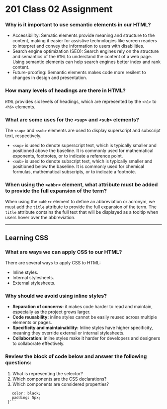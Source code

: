# 201 Class 02 Assignment

### Why is it important to use semantic elements in our HTML?

* Accessibility: Sematic elements provide meaning and structure to the content, making it
  easier for assistive technologies like screen readers to interpret and convey the information
  to users with disabilities.
* Search engine optimization (SEO): Search engines rely on the structure and semantics of
  the `HTML` to understand the content of a web page. Using semantic elements can help search 
  engines better index and rank content.
* Future-proofing: Semantic elements makes code more resilent to changes in design and presentation.

### How many levels of headings are there in HTML?

`HTML` provides six levels of headings, which are represented by the `<h1>` to `<h6>` elements.

### What are some uses for the `<sup>` and `<sub>` elements?

The `<sup>` and `<sub>` elements are used to display superscript and subscript text, respectively.

* `<sup>` is used to denote superscript text, which is typically smaller and positioned above the 
  baseline. It is commonly used for mathematical exponents, footnotes, or to indicate a reference point.
* `<sub>` is used to denote subscript text, which is typically smaller and positioned below the 
  baseline. It is commonly used for chemical formulas, mathematical subscripts, or to indicate a footnote.

### When using the `<abbr>` element, what attribute must be added to provide the full expansion of the term?

When using the `<abbr>` element to define an abbreviation or acronym, we must add the `title` attribute 
to provide the full expansion of the term. The `title` attribute contains the full text that will be 
displayed as a tooltip when users hover over the abbreviation.

***

## Learning CSS

### What are ways we can apply CSS to our HTML?

There are several ways to apply CSS to HTML:

* Inline styles.
* Internal stylesheets.
* External stylesheets.

### Why should we avoid using inline styles?

* **Separation of concerns:** it makes code harder to read and maintain, especially as the project grows larger.
* **Code reusability:** inline styles cannot be easily reused across multiple elements or pages.
* **Specificity and maintainability:** Inline styles have higher specificity, meaning they override external or 
  internal stylesheets.
* **Collaboration:** inline styles make it harder for developers and designers to collaborate effectively.

### Review the block of code below and answer the following questions:

1. What is representing the selector?
2. Which components are the CSS declarations?
3. Which components are considered properties?

  ``` h2 {
     color: black;
     padding: 5px;
   }```

